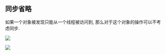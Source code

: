## 同步省略
如果一个对象被发现只能从一个线程被访问到, 那么对于这个对象的操作可以不考虑同步.

![](https://youpaiyun.zongqilive.cn/image/20200525191609.png)


![](https://youpaiyun.zongqilive.cn/image/20200525192511.png)
